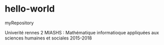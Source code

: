 # hello-world
myRepository

Univerité rennes 2
MIASHS : Mathématique informatioque appliquées aux sciences humaines et sociales
2015-2018
